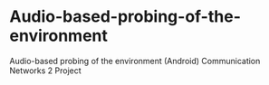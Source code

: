 # Audio-based-probing-of-the-environment
Audio-based probing of the environment (Android) Communication Networks 2 Project
